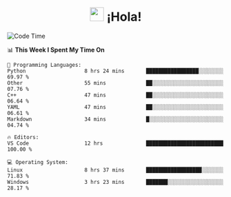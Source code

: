 <div align="center"><h1><img src="https://github.com/blackcater/blackcater/raw/main/images/Hi.gif" height="32"/> ¡Hola!</h1>
</div>

<!--START_SECTION:waka-->
![Code Time](http://img.shields.io/badge/Code%20Time-599%20hrs%2048%20mins-blue)

📊 **This Week I Spent My Time On** 

```text
💬 Programming Languages: 
Python                   8 hrs 24 mins       █████████████████░░░░░░░░   69.97 % 
Other                    55 mins             ██░░░░░░░░░░░░░░░░░░░░░░░   07.76 % 
C++                      47 mins             ██░░░░░░░░░░░░░░░░░░░░░░░   06.64 % 
YAML                     47 mins             ██░░░░░░░░░░░░░░░░░░░░░░░   06.61 % 
Markdown                 34 mins             █░░░░░░░░░░░░░░░░░░░░░░░░   04.74 % 

🔥 Editors: 
VS Code                  12 hrs              █████████████████████████   100.00 % 

💻 Operating System: 
Linux                    8 hrs 37 mins       ██████████████████░░░░░░░   71.83 % 
Windows                  3 hrs 23 mins       ███████░░░░░░░░░░░░░░░░░░   28.17 % 
```


<!--END_SECTION:waka-->